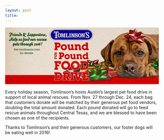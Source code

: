 ```yaml
---
layout: post
title:
---
```


[![Pound For Pound](/img/poundforpound.jpg)](http://www.tomlinsons.com/)

Every holiday season, Tomlinson’s hosts Austin’s largest pet food drive in support of local
animal rescues. From Nov. 27 through Dec. 24, each bag that customers donate will be matched by
their generous pet food vendors, doubling the total amount donated.  Each pound donated will go
to feed rescue animals throughout Central Texas, and we are blessed to have been chosen as one
of the recipients.

Thanks to Tomlinson’s and their generous customers, our foster dogs will be eating well in
2016!
